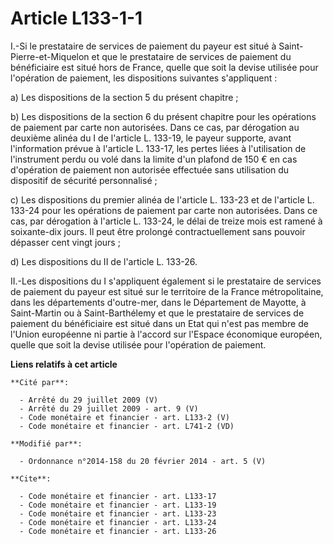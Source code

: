 # Article L133-1-1

I.-Si le prestataire de services de paiement du payeur est situé à Saint-Pierre-et-Miquelon et que le prestataire de services
de paiement du bénéficiaire est situé hors de France, quelle que soit la devise utilisée pour l'opération de paiement, les
dispositions suivantes s'appliquent : 

a) Les dispositions de la section 5 du présent chapitre ; 

b) Les dispositions de la section 6 du présent chapitre pour les opérations de paiement par carte non autorisées. Dans ce
cas, par dérogation au deuxième alinéa du I de l'article L. 133-19, le payeur supporte, avant l'information prévue à
l'article L. 133-17, les pertes liées à l'utilisation de l'instrument perdu ou volé dans la limite d'un plafond de 150 € en
cas d'opération de paiement non autorisée effectuée sans utilisation du dispositif de sécurité personnalisé ; 

c) Les dispositions du premier alinéa de l'article L. 133-23 et de l'article L. 133-24 pour les opérations de paiement par
carte non autorisées. Dans ce cas, par dérogation à l'article L. 133-24, le délai de treize mois est ramené à soixante-dix
jours. Il peut être prolongé contractuellement sans pouvoir dépasser cent vingt jours ; 

d) Les dispositions du II de l'article L. 133-26. 

II.-Les dispositions du I s'appliquent également si le prestataire de services de paiement du payeur est situé sur le
territoire de la France métropolitaine, dans les départements d'outre-mer, dans le Département de Mayotte, à Saint-Martin ou
à Saint-Barthélemy et que le prestataire de services de paiement du bénéficiaire est situé dans un Etat qui n'est pas membre
de l'Union européenne ni partie à l'accord sur l'Espace économique européen, quelle que soit la devise utilisée pour
l'opération de paiement.

**Liens relatifs à cet article**

	**Cité par**:

	  - Arrêté du 29 juillet 2009 (V)
	  - Arrêté du 29 juillet 2009 - art. 9 (V)
	  - Code monétaire et financier - art. L133-2 (V)
	  - Code monétaire et financier - art. L741-2 (VD)

	**Modifié par**:

	  - Ordonnance n°2014-158 du 20 février 2014 - art. 5 (V)

	**Cite**:

	  - Code monétaire et financier - art. L133-17
	  - Code monétaire et financier - art. L133-19
	  - Code monétaire et financier - art. L133-23
	  - Code monétaire et financier - art. L133-24
	  - Code monétaire et financier - art. L133-26
